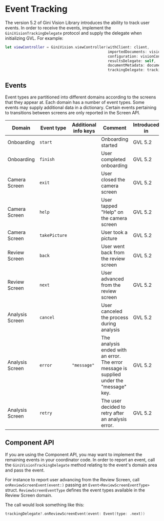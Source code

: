 Event Tracking
=============================

The version 5.2 of Gini Vision Library introduces the ability to track user events. In order to receive the events, implement the `GiniVisionTrackingDelegate` protocol and supply the delegate when initializing GVL. For example:

```swift
let viewController = GiniVision.viewController(withClient: client,
                                               importedDocuments: visionDocuments,
                                               configuration: visionConfiguration,
                                               resultsDelegate: self,
                                               documentMetadata: documentMetadata,
                                               trackingDelegate: trackingDelegate)
```

## Events

Event types are partitioned into different domains according to the screens that they appear at. Each domain has a number of event types. Some events may supply additional data in a dictionary. Certain events pertaining to transitions between screens are only reported in the Screen API.

| Domain | Event type | Additional info keys | Comment | Introduced in | Screen API | Compoment API |
| --- | --- | --- | --- | --- | :---: | :---: | 
| Onboarding | `start` || Onboarding started | GVL 5.2 | ✅ | ✅ |
| Onboarding | `finish` || User completed onboarding | GVL 5.2 | ✅ | ✅ |
| Camera Screen | `exit` || User closed the camera screen | GVL 5.2 | ✅ | ❌ |
| Camera Screen | `help` || User tapped "Help" on the camera screen | GVL 5.2 | ✅ | ❌ |
| Camera Screen | `takePicture` || User took a picture | GVL 5.2 | ✅ | ✅ |
| Review Screen | `back` || User went back from the review screen | GVL 5.2 | ✅ | ❌ |
| Review Screen | `next` || User advanced from the review screen | GVL 5.2 | ✅ | ❌ |
| Analysis Screen | `cancel` || User canceled the process during analysis | GVL 5.2 | ✅ | ❌ |
| Analysis Screen | `error` | `"message"` | The analysis ended with an error. The error message is supplied under the "message" key. | GVL 5.2 | ✅ | ✅ |
| Analysis Screen | `retry` || The user decided to retry after an analysis error. | GVL 5.2 | ✅ | ✅ |

## Component API

If you are using the Component API, you may want to implement the remaining events in your coordinator code. In order to report an event, call the `GiniVisionTrackingDelegate` method relating to the event's domain area and pass the event. 

For instance to report user advancing from the Review Screen, call `onReviewScreenEvent(event:)` passing an `Event<ReviewScreenEventType>` struct. `ReviewScreenEventType` defines the event types available in the Review Screen domain.

The call would look something like this:

```swift
trackingDelegate?.onReviewScreenEvent(event: Event(type: .next))
```


